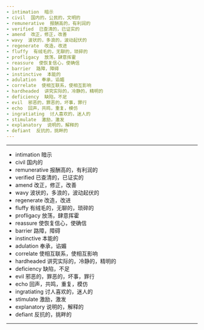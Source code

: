 ```yaml
---
- intimation  暗示
- civil  国内的，公民的，文明的
- remunerative  报酬高的，有利润的
- verified  已查清的，已证实的
- amend  改正，修正，改善
- wavy  波状的，多浪的，波动起伏的
- regenerate  改造，改进
- fluffy  有绒毛的，无聊的，琐碎的
- profligacy  放荡，肆意挥霍
- reassure  使恢复信心，使确信
- barrier  路障，障碍
- instinctive  本能的
- adulation  奉承，谄媚
- correlate  使相互联系，使相互影响
- hardheaded  讲究实际的，冷静的，精明的
- deficiency  缺陷，不足
- evil  邪恶的，罪恶的，坏事，罪行
- echo  回声，共鸣，重复，模仿
- ingratiating  讨人喜欢的，迷人的
- stimulate  激励，激发
- explanatory  说明的，解释的
- defiant  反抗的，挑畔的
---
```


---
- intimation  暗示
- civil  国内的
- remunerative  报酬高的，有利润的
- verified  已查清的，已证实的
- amend  改正，修正，改善
- wavy   波状的，多浪的，波动起伏的
- regenerate  改造，改进
- fluffy  有绒毛的，无聊的，琐碎的
- profligacy  放荡，肆意挥霍
- reassure  使恢复信心，使确信
- barrier  路障，障碍
- instinctive  本能的
- adulation  奉承，谄媚
- correlate  使相互联系，使相互影响
- hardheaded   讲究实际的，冷静的，精明的
- deficiency  缺陷，不足
- evil  邪恶的，罪恶的，坏事，罪行
- echo  回声，共鸣，重复，模仿
- ingratiating  讨人喜欢的，迷人的
- stimulate  激励，激发
- explanatory  说明的，解释的
- defiant  反抗的，挑畔的
---